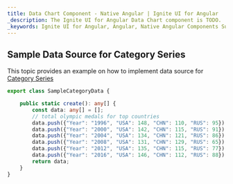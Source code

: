 ```yaml
---
title: Data Chart Component - Native Angular | Ignite UI for Angular
_description: The Ignite UI for Angular Data Chart component is TODO.
_keywords: Ignite UI for Angular, Angular, Native Angular Components Suite, Native Angular Controls, Native Angular Components, Native Angular Components Library, Angular Chart, Angular Data Chart Control, Angular Data Chart Example, Angular Data Chart Component, Angular Data Chart
---
```


## Sample Data Source for Category Series

This topic provides an example on how to implement data source for [Category Series](datachart_series_types_category.md)

```typescript
export class SampleCategoryData {

    public static create(): any[] {
        const data: any[] = [];
        // total olympic medals for top countries
        data.push({"Year": "1996", "USA": 148, "CHN": 110, "RUS": 95});
        data.push({"Year": "2000", "USA": 142, "CHN": 115, "RUS": 91});
        data.push({"Year": "2004", "USA": 134, "CHN": 121, "RUS": 86});
        data.push({"Year": "2008", "USA": 131, "CHN": 129, "RUS": 65});
        data.push({"Year": "2012", "USA": 135, "CHN": 115, "RUS": 77});
        data.push({"Year": "2016", "USA": 146, "CHN": 112, "RUS": 88});
        return data;
    }
}
```
